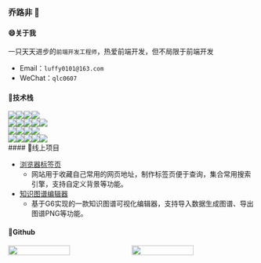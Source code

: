 ### 乔路非 👋

#### 😄关于我
一只天天进步的`前端开发工程师`，热爱前端开发，但不局限于前端开发

- Email：`luffy0101@163.com`
- WeChat：`qlc0607`

#### 🤩技术栈

<div style="display:flex">

<img src="https://img.shields.io/badge/Code-JavaScript-informational?style=flat&logo=JavaScript&logoColor=white&color=F7DF1E"/>

<img src="https://img.shields.io/badge/Code-TypeScript-informational?style=flat&logo=TypeScript&logoColor=white&color=007acc" />

<img src="https://img.shields.io/badge/Code-Vue.js-informational?style=flat&logo=vue.js&logoColor=white&color=4FC08D" />

<img src="https://img.shields.io/badge/Code-React-informational?style=flat&logo=react&logoColor=white&color=61DAFB" />

</div>


</div>
<div style="display:flex">

<div>

<img src="https://img.shields.io/badge/UI-Element-informational?style=flat&logo=element&logoColor=white&color=409eff" />

</div>
<div>

<img src="https://img.shields.io/badge/UI-Vuetify-informational?style=flat&logo=vuetify&logoColor=white&color=1867C0" />

</div>
<div>

<img src="https://img.shields.io/badge/UI-Layui-informational?style=flat&logo=Layui&logoColor=white&color=393C48" />

</div>
<div>

<img src="https://img.shields.io/badge/UI-Echarts-informational?style=flat&logo=Echarts&logoColor=white&color=AA344D" />

</div>
<div>

<img src="https://img.shields.io/badge/UI-G6-informational?style=flat&logo=G6&logoColor=white&color=7751F6" />

</div>

</div>
<div style="display:flex">

<div>

<img src="https://img.shields.io/badge/Code-Node.js-informational?style=flat&logo=Node.js&logoColor=white&color=339933" />

</div>
<div>

<img src="https://img.shields.io/badge/Code-Python-informational?style=flat&logo=Python&logoColor=white&color=3776AB" />

</div>
<div>

<img src="https://img.shields.io/badge/Code-Java-informational?style=flat&logo=Java&logoColor=white&color=007396" />

</div>
<div>

<img src="https://img.shields.io/badge/Code-MySQL-informational?style=flat&logo=MySQL&logoColor=white&color=4479A1" />

</div>

</div>
<div style="display:flex">

<div>

<img src="https://img.shields.io/badge/其它-ES6-informational?style=flat&logo=ES6&logoColor=white&color=F5DC1F" />

</div>
<div>

<img src="https://img.shields.io/badge/其它-ESLint-informational?style=flat&logo=ES&logoColor=white&color=4B32C3" />

</div>
<div>

<img src="https://img.shields.io/badge/其它-Less-informational?style=flat&logo=Less&logoColor=white&color=1D365D" />

</div>
<div>

<img src="https://img.shields.io/badge/其它-Webpack-informational?style=flat&logo=Es&logoColor=white&color=8DD6F9" />

</div>
<div>

<img src="https://img.shields.io/badge/其它-微信小程序-informational?style=flat&logo=Es&logoColor=white&color=7BB32E" />

</div>

</div>
#### 🤗线上项目

- [浏览器标签页](http://postacode.cn/#/)
  - 网站用于收藏自己常用的网页地址，制作标签页便于查询，集合常用搜索引擎，支持自定义背景等功能。
- [知识图谱编辑器](http://175.24.122.85:1030/)
  - 基于G6实现的一款知识图谱可视化编辑器，支持导入数据生成图谱、导出图谱PNG等功能。

#### 🧐Github
<div style="display:flex;align-items:flex-end">

<img src= "https://github-readme-stats.vercel.app/api/top-langs/?username=qiaolufei&layout=compact&theme=dark" style="width:50%;"/>

<img src="https://github-readme-stats.vercel.app/api?username=qiaolufei&show_icons=true&theme=dark" style="width:50%"/>

</div>
